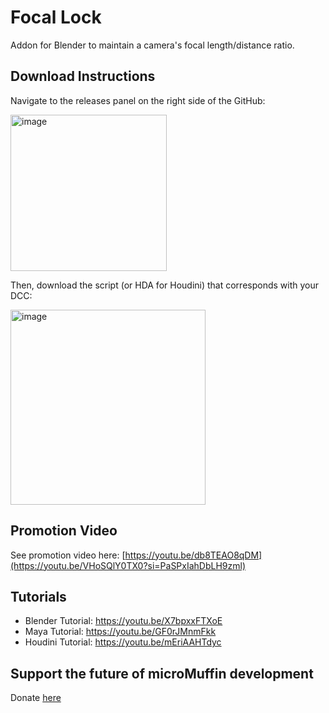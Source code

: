 # Focal Lock
Addon for Blender to maintain a camera's focal length/distance ratio.

## Download Instructions
Navigate to the releases panel on the right side of the GitHub:

<img width="250" alt="image" src="https://github.com/microMuffin/Focal_Lock/assets/12112399/cb054ecb-e07e-480c-8386-921e80a56972">

Then, download the script (or HDA for Houdini) that corresponds with your DCC:

<img width="312" alt="image" src="https://github.com/microMuffin/Focal_Lock/assets/12112399/8f9136fa-2cd6-4c18-99e0-5536536c2a24">


## Promotion Video
See promotion video here: [https://youtu.be/db8TEAO8qDM](https://youtu.be/VHoSQlY0TX0?si=PaSPxIahDbLH9zml)


## Tutorials
* Blender Tutorial: https://youtu.be/X7bpxxFTXoE
* Maya Tutorial: https://youtu.be/GF0rJMnmFkk
* Houdini Tutorial: https://youtu.be/mEriAAHTdyc

## Support the future of microMuffin development
Donate [here](https://www.paypal.com/donate/?business=NCWANDTGURHPL&no_recurring=0&item_name=microMuffin+employee%2C+principal+creator+of+Focal+Lock&currency_code=USD)
